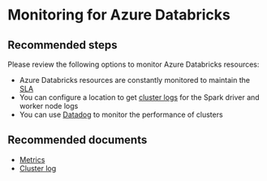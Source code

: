 <properties
	pageTitle="Monitoring for Azure Databricks"
	description="Monitoring for Azure Databricks"
	service="microsoft.databricks"
	resource="workspaces"
	authors="deeptivu"
	ms.author="deeptivu"
	displayOrder="7"
	selfHelpType="resource"
	supportTopicIds="32677688, 32677715"
	resourceTags=""
	productPesIds="16432"
	cloudEnvironments="public, fairfax, usnat, ussec"
	articleId="1f8cd371-4c28-42a4-bf5b-220002df39b3"
	ownershipId="AzureData_AzureDatabricks"
/>

# Monitoring for Azure Databricks

## **Recommended steps**

Please review the following options to monitor Azure Databricks resources:

* Azure Databricks resources are constantly monitored to maintain the [SLA](https://azure.microsoft.com/support/legal/sla/databricks/v1_0/)
* You can configure a location to get [cluster logs](https://docs.azuredatabricks.net/user-guide/clusters/log-delivery.html) for the Spark driver and worker node logs
* You can use [Datadog](https://docs.azuredatabricks.net/user-guide/clusters/metrics.html#datadog-metrics) to monitor the performance of clusters

## **Recommended documents**

* [Metrics](https://docs.azuredatabricks.net/user-guide/clusters/metrics.html#datadog-metrics)
* [Cluster log](https://docs.azuredatabricks.net/user-guide/clusters/log-delivery.html#id1)

